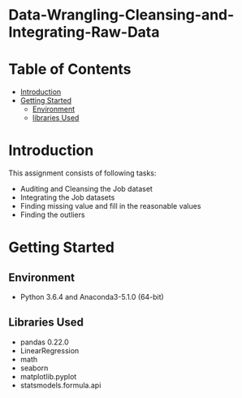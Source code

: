 # Data-Wrangling-Cleansing-and-Integrating-Raw-Data
# Table of Contents
* [Introduction](#introduction)
* [Getting Started](#getting-started)
  * [Environment](#environment)
  * [libraries Used](#libraries-used)
  
# Introduction
This assignment consists of following tasks:
* Auditing and Cleansing the Job dataset
* Integrating the Job datasets
* Finding missing value and fill in the reasonable values
* Finding the outliers

# Getting Started
## Environment 
* Python 3.6.4 and Anaconda3-5.1.0 (64-bit)
## Libraries Used
* pandas 0.22.0 
* LinearRegression 
* math 
* seaborn
* matplotlib.pyplot
* statsmodels.formula.api
